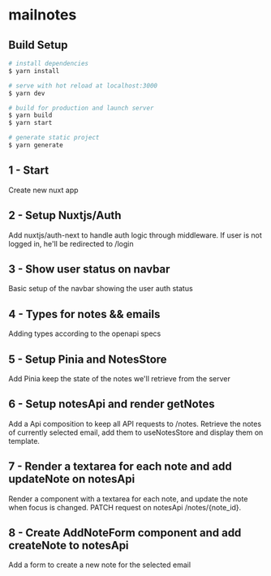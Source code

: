 # mailnotes

## Build Setup

```bash
# install dependencies
$ yarn install

# serve with hot reload at localhost:3000
$ yarn dev

# build for production and launch server
$ yarn build
$ yarn start

# generate static project
$ yarn generate
```

## 1 - Start ##
Create new nuxt app

## 2 - Setup Nuxtjs/Auth ##
Add nuxtjs/auth-next to handle auth logic through middleware. If user is not logged in, he'll be redirected to /login

## 3 - Show user status on navbar ##
Basic setup of the navbar showing the user auth status

## 4 - Types for notes && emails  ##
Adding types according to the openapi specs

## 5 - Setup Pinia and NotesStore ##
Add Pinia keep the state of the notes we'll retrieve from the server 

## 6 - Setup notesApi and render getNotes ##
Add a Api composition to keep all API requests to /notes. Retrieve the notes of currently selected email, add them to useNotesStore and display them on template.

## 7 - Render a textarea  for each note and add updateNote on notesApi ##
Render a component with a textarea for each note, and update the note when focus is changed. PATCH request on notesApi /notes/{note_id}.

## 8 - Create AddNoteForm component and add createNote to notesApi ##
Add a form to create a new note for the selected email
